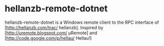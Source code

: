 hellanzb-remote-dotnet
======================

hellanzb-remote-dotnet is a Windows remote client to the RPC interface of [http://hellanzb.com/trac/ hellanzb]. Inspired by [http://uremote.blogspot.com/ µRemote] and [http://code.google.com/p/hellau/ Hellau!]
